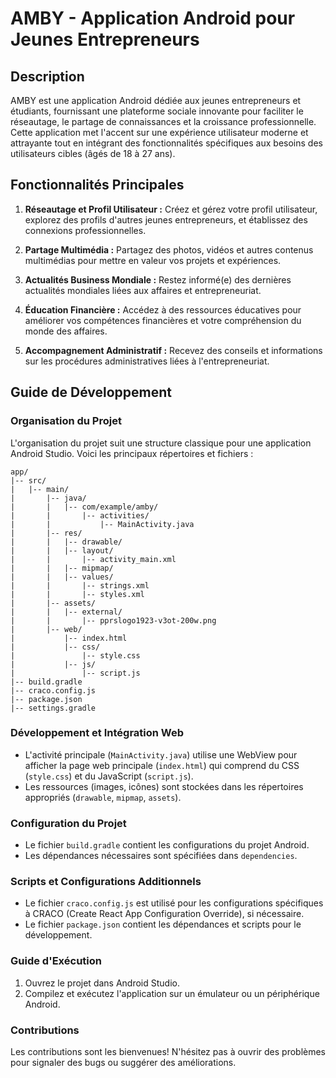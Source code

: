 # AMBY - Application Android pour Jeunes Entrepreneurs

## Description

AMBY est une application Android dédiée aux jeunes entrepreneurs et étudiants, fournissant une plateforme sociale innovante pour faciliter le réseautage, le partage de connaissances et la croissance professionnelle. Cette application met l'accent sur une expérience utilisateur moderne et attrayante tout en intégrant des fonctionnalités spécifiques aux besoins des utilisateurs cibles (âgés de 18 à 27 ans).

## Fonctionnalités Principales

1. **Réseautage et Profil Utilisateur :** Créez et gérez votre profil utilisateur, explorez des profils d'autres jeunes entrepreneurs, et établissez des connexions professionnelles.

2. **Partage Multimédia :** Partagez des photos, vidéos et autres contenus multimédias pour mettre en valeur vos projets et expériences.

3. **Actualités Business Mondiale :** Restez informé(e) des dernières actualités mondiales liées aux affaires et entrepreneuriat.

4. **Éducation Financière :** Accédez à des ressources éducatives pour améliorer vos compétences financières et votre compréhension du monde des affaires.

5. **Accompagnement Administratif :** Recevez des conseils et informations sur les procédures administratives liées à l'entrepreneuriat.

## Guide de Développement

### Organisation du Projet

L'organisation du projet suit une structure classique pour une application Android Studio. Voici les principaux répertoires et fichiers :

```plaintext
app/
|-- src/
|   |-- main/
|       |-- java/
|       |   |-- com/example/amby/
|       |       |-- activities/
|       |           |-- MainActivity.java
|       |-- res/
|       |   |-- drawable/
|       |   |-- layout/
|       |       |-- activity_main.xml
|       |   |-- mipmap/
|       |   |-- values/
|       |       |-- strings.xml
|       |       |-- styles.xml
|       |-- assets/
|       |   |-- external/
|       |       |-- pprslogo1923-v3ot-200w.png
|       |-- web/
|           |-- index.html
|           |-- css/
|               |-- style.css
|           |-- js/
|               |-- script.js
|-- build.gradle
|-- craco.config.js
|-- package.json
|-- settings.gradle
```

### Développement et Intégration Web

- L'activité principale (`MainActivity.java`) utilise une WebView pour afficher la page web principale (`index.html`) qui comprend du CSS (`style.css`) et du JavaScript (`script.js`).
- Les ressources (images, icônes) sont stockées dans les répertoires appropriés (`drawable`, `mipmap`, `assets`).

### Configuration du Projet

- Le fichier `build.gradle` contient les configurations du projet Android.
- Les dépendances nécessaires sont spécifiées dans `dependencies`.

### Scripts et Configurations Additionnels

- Le fichier `craco.config.js` est utilisé pour les configurations spécifiques à CRACO (Create React App Configuration Override), si nécessaire.
- Le fichier `package.json` contient les dépendances et scripts pour le développement.

### Guide d'Exécution

1. Ouvrez le projet dans Android Studio.
2. Compilez et exécutez l'application sur un émulateur ou un périphérique Android.

### Contributions

Les contributions sont les bienvenues! N'hésitez pas à ouvrir des problèmes pour signaler des bugs ou suggérer des améliorations.
